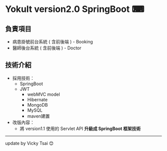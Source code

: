 # Yokult version2.0 SpringBoot ⌨
## 負責項目
* 病患掛號前台系統 ( 含前後端 ) - Booking
* 醫師後台系統 ( 含前後端 ) - Doctor
## 技術介紹
* 採用技術：
  * SpringBoot
  * JWT
	* webMVC model
	* Hibernate 
	* MongoDB 
	* MySQL
	* maven建置
* 改版內容：
	* 將 version1.1 使用的 Servlet API **升級成 SpringBoot 框架技術**
---
update by Vicky Tsai 😊
